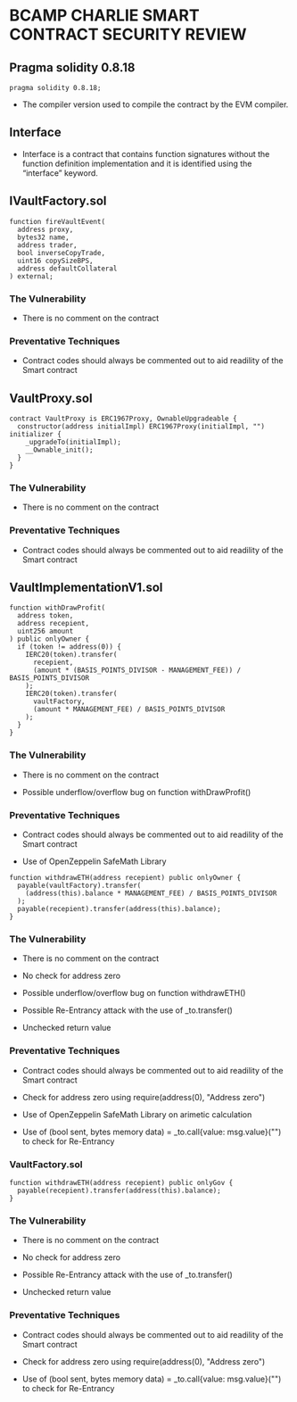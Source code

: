 # BCAMP CHARLIE SMART CONTRACT SECURITY REVIEW

## Pragma solidity 0.8.18

```solidity
pragma solidity 0.8.18;

```

- The compiler version used to compile the contract by the EVM compiler.

## Interface

- Interface is a contract that contains function signatures without the function definition implementation and it is identified using the “interface” keyword.

## IVaultFactory.sol

```solidity
function fireVaultEvent(
  address proxy,
  bytes32 name,
  address trader,
  bool inverseCopyTrade,
  uint16 copySizeBPS,
  address defaultCollateral
) external;

```

### The Vulnerability

- There is no comment on the contract

### Preventative Techniques

- Contract codes should always be commented out to aid readility of the Smart contract

## VaultProxy.sol

```solidity
contract VaultProxy is ERC1967Proxy, OwnableUpgradeable {
  constructor(address initialImpl) ERC1967Proxy(initialImpl, "") initializer {
    _upgradeTo(initialImpl);
    __Ownable_init();
  }
}

```

### The Vulnerability

- There is no comment on the contract

### Preventative Techniques

- Contract codes should always be commented out to aid readility of the Smart contract

## VaultImplementationV1.sol

```solidity
function withDrawProfit(
  address token,
  address recepient,
  uint256 amount
) public onlyOwner {
  if (token != address(0)) {
    IERC20(token).transfer(
      recepient,
      (amount * (BASIS_POINTS_DIVISOR - MANAGEMENT_FEE)) / BASIS_POINTS_DIVISOR
    );
    IERC20(token).transfer(
      vaultFactory,
      (amount * MANAGEMENT_FEE) / BASIS_POINTS_DIVISOR
    );
  }
}

```

### The Vulnerability

- There is no comment on the contract

- Possible underflow/overflow bug on function withDrawProfit()

### Preventative Techniques

- Contract codes should always be commented out to aid readility of the Smart contract

- Use of OpenZeppelin SafeMath Library

```solidity
function withdrawETH(address recepient) public onlyOwner {
  payable(vaultFactory).transfer(
    (address(this).balance * MANAGEMENT_FEE) / BASIS_POINTS_DIVISOR
  );
  payable(recepient).transfer(address(this).balance);
}

```

### The Vulnerability

- There is no comment on the contract

- No check for address zero

- Possible underflow/overflow bug on function withdrawETH()

- Possible Re-Entrancy attack with the use of \_to.transfer()

- Unchecked return value

### Preventative Techniques

- Contract codes should always be commented out to aid readility of the Smart contract

- Check for address zero using require(address(0), "Address zero")

- Use of OpenZeppelin SafeMath Library on arimetic calculation

- Use of (bool sent, bytes memory data) = \_to.call{value: msg.value}("") to check for Re-Entrancy

### VaultFactory.sol

```solidity
function withdrawETH(address recepient) public onlyGov {
  payable(recepient).transfer(address(this).balance);
}

```

### The Vulnerability

- There is no comment on the contract

- No check for address zero

- Possible Re-Entrancy attack with the use of \_to.transfer()

- Unchecked return value

### Preventative Techniques

- Contract codes should always be commented out to aid readility of the Smart contract

- Check for address zero using require(address(0), "Address zero")

- Use of (bool sent, bytes memory data) = \_to.call{value: msg.value}("") to check for Re-Entrancy
